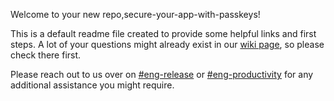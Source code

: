 Welcome to your new repo,secure-your-app-with-passkeys!

This is a default readme file created to provide some helpful links and first steps.
A lot of your questions might already exist in our [wiki page](http://bit.ly/EngFAQ), so please check there first.

Please reach out to us over on [#eng-release](https://okta.slack.com/archives/C7L27G2Q5) or
[#eng-productivity](https://okta.slack.com/archives/C7LQ4U8T0) for any additional assistance you might require.
